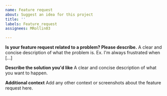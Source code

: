 ```yaml
---
name: Feature request
about: Suggest an idea for this project
title: ''
labels: Feature_request
assignees: MRollin03

---
```


**Is your feature request related to a problem? Please describe.**
A clear and concise description of what the problem is. Ex. I'm always frustrated when [...]

**Describe the solution you'd like**
A clear and concise description of what you want to happen.

**Additional context**
Add any other context or screenshots about the feature request here.
